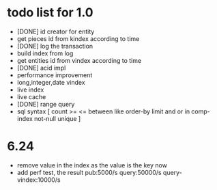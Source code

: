 # todo list for 1.0

- [DONE] id creator for entity
- get pieces id from kindex according to time
- [DONE] log the transaction
- build index from log
- get entities id from vindex according to time
- [DONE] acid impl
- performance improvement
- long,integer,date vindex
- live index
- live cache
- [DONE] range query
- sql syntax [ count >= <= between like order-by limit and or in comp-index not-null unique ]

# 6.24
- remove value in the index as the value is the key now
- add perf test, the result pub:5000/s query:50000/s query-vindex:10000/s
